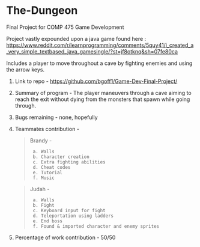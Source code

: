 # The-Dungeon
Final Project for COMP 475 Game Development

Project vastly expounded upon a java game found here : 
https://www.reddit.com/r/learnprogramming/comments/5quy41/i_created_a_very_simple_textbased_java_gamesingle/?st=jf8otknq&sh=07fe80ca

Includes a player to move throughout a cave by fighting enemies
and using the arrow keys.

1. Link to repo - https://github.com/bgoff1/Game-Dev-Final-Project/
2. Summary of program - The player maneuvers through a cave aiming to reach the exit without dying from the monsters that spawn while going through.
3. Bugs remaining - none, hopefully
4. Teammates contribution - 

    >  Brandy - 
    >
    >      a. Walls
    >      b. Character creation
    >      c. Extra fighting abilities
    >      d. Cheat codes
    >      e. Tutorial
    >      f. Music
   
    >  Judah - 
    >
    >      a. Walls
    >      b. Fight
    >      c. Keyboard input for fight
    >      d. Teleportation using ladders
    >      e. End boss
    >      f. Found & imported character and enemy sprites 
    
5. Percentage of work contribution - 50/50
